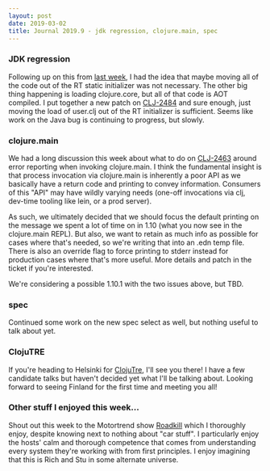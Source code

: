 ```yaml
---
layout: post
date: 2019-03-02
title: Journal 2019.9 - jdk regression, clojure.main, spec
---
```


### JDK regression

Following up on this from [last week](http://insideclojure.org/2019/02/22/journal/), I had the idea that maybe moving all of the code out of the RT static initializer was not necessary. The other big thing happening is loading clojure.core, but all of that code is AOT compiled. I put together a new patch on [CLJ-2484](https://dev.clojure.org/jira/browse/CLJ-2484) and sure enough, just moving the load of user.clj out of the RT initializer is sufficient.
 Seems like work on the Java bug is continuing to progress, but slowly.

### clojure.main

We had a long discussion this week about what to do on [CLJ-2463](https://dev.clojure.org/jira/browse/CLJ-2463) around error reporting when invoking clojure.main. I think the fundamental insight is that process invocation via clojure.main is inherently a poor API as we basically have a return code and printing to convey information. Consumers of this "API" may have wildly varying needs (one-off invocations via clj, dev-time tooling like lein, or a prod server). 

As such, we ultimately decided that we should focus the default printing on the message we spent a lot of time on in 1.10 (what you now see in the clojure.main REPL). But also, we want to retain as much info as possible for cases where that's needed, so we're writing that into an .edn temp file. There is also an override flag to force printing to stderr instead for production cases where that's more useful. More details and patch in the ticket if you're interested.

We're considering a possible 1.10.1 with the two issues above, but TBD.

### spec

Continued some work on the new spec select as well, but nothing useful to talk about yet.

### ClojuTRE

If you're heading to Helsinki for [ClojuTre](https://clojutre.org/2019/), I'll see you there! I have a few candidate talks but haven't decided yet what I'll be talking about. Looking forward to seeing Finland for the first time and meeting you all!

### Other stuff I enjoyed this week...

Shout out this week to the Motortrend show [Roadkill](http://www.roadkill.com/) which I thoroughly enjoy, despite knowing next to nothing about "car stuff". I particularly enjoy the hosts' calm and thorough competence that comes from understanding every system they're working with from first principles. I enjoy imagining that this is Rich and Stu in some alternate universe.
